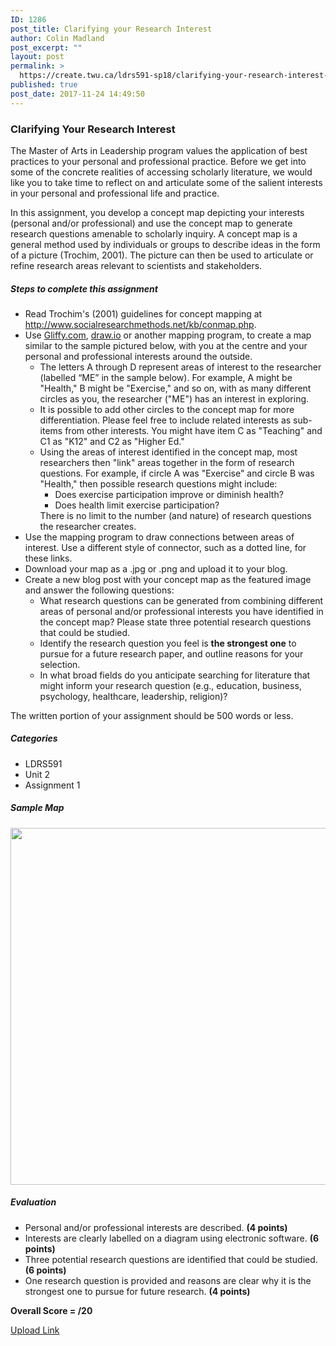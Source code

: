 ```yaml
---
ID: 1286
post_title: Clarifying your Research Interest
author: Colin Madland
post_excerpt: ""
layout: post
permalink: >
  https://create.twu.ca/ldrs591-sp18/clarifying-your-research-interest-2/
published: true
post_date: 2017-11-24 14:49:50
---
```

<h3>Clarifying Your Research Interest</h3>

The Master of Arts in Leadership program values the application of best practices to your personal and professional practice. Before we get into some of the concrete realities of accessing scholarly literature, we would like you to take time to reflect on and articulate some of the salient interests in your personal and professional life and practice.

In this assignment, you develop a concept map depicting your interests (personal and/or professional) and use the concept map to generate research questions amenable to scholarly inquiry. A concept map is a general method used by individuals or groups to describe ideas in the form of a picture (Trochim, 2001). The picture can then be used to articulate or refine research areas relevant to scientists and stakeholders.

<h5>Steps to complete this assignment</h5>

<ul>
    <li>Read Trochim's (2001) guidelines for concept mapping at <a href="http://www.socialresearchmethods.net/kb/conmap.htm">http://www.socialresearchmethods.net/kb/conmap.php</a>.</li>
    <li>Use <a href="https://www.gliffy.com/">Gliffy.com</a>, <a href="https://www.draw.io/">draw.io</a> or another mapping program, to create a map similar to the sample pictured below, with you at the centre and your personal and professional interests around the outside.
<ul>
    <li>The letters A through D represent areas of interest to the researcher (labelled “ME” in the sample below). For example, A might be "Health," B might be "Exercise," and so on, with as many different circles as you, the researcher ("ME") has an interest in exploring.</li>
    <li>It is possible to add other circles to the concept map for more differentiation. Please feel free to include related interests as sub-items from other interests. You might have item C as "Teaching" and C1 as "K12" and C2 as "Higher Ed."</li>
    <li>Using the areas of interest identified in the concept map, most researchers then "link" areas together in the form of research questions. For example, if circle A was "Exercise" and circle B was "Health," then possible research questions might include:
<ul>
    <li>Does exercise participation improve or diminish health?</li>
    <li>Does health limit exercise participation?</li>
</ul>
There is no limit to the number (and nature) of research questions the researcher creates.</li>
</ul>
</li>
    <li>Use the mapping program to draw connections between areas of interest. Use a different style of connector, such as a dotted line, for these links.</li>
    <li>Download your map as a .jpg or .png and upload it to your blog.</li>
    <li>Create a new blog post with your concept map as the featured image and answer the following questions:
<ul>
    <li>What research questions can be generated from combining different areas of personal and/or professional interests you have identified in the concept map? Please state three potential research questions that could be studied.</li>
    <li>Identify the research question you feel is <strong>the strongest one</strong> to pursue for a future research paper, and outline reasons for your selection.</li>
    <li>In what broad fields do you anticipate searching for literature that might inform your research question (e.g., education, business, psychology, healthcare, leadership, religion)?</li>
</ul>
</li>
</ul>

The written portion of your assignment should be 500 words or less.

<h5>Categories</h5>

<ul>
    <li>LDRS591</li>
    <li>Unit 2</li>
    <li>Assignment 1</li>
</ul>

<h5>Sample Map</h5>

<img class="aligncenter size-full wp-image-2021" src="http://create.twu.ca/ldrs591-sp18/files/2017/11/Research-Interest-Concept-Map.png" alt="" width="561" height="571" />

<h5>Evaluation</h5>

<ul>
    <li>Personal and/or professional interests are described. <strong>(4 points)</strong></li>
    <li>Interests are clearly labelled on a diagram using electronic software. <strong>(6 points)</strong></li>
    <li>Three potential research questions are identified that could be studied. <strong>(6 points)</strong></li>
    <li>One research question is provided and reasons are clear why it is the strongest one to pursue for future research. <strong>(4 points)</strong></li>
</ul>

<strong>Overall Score = /20</strong>

<!--themify_builder_static--><a href="https://create.twu.ca/ldrs591-sp18/lessons/clarifying-your-research-interest/"> Upload Link </a><!--/themify_builder_static-->